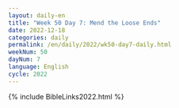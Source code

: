 ```yaml
---
layout: daily-en
title: "Week 50 Day 7: Mend the Loose Ends"
date: 2022-12-18
categories: daily
permalink: /en/daily/2022/wk50-day7-daily.html
weekNum: 50
dayNum: 7
language: English
cycle: 2022
---
```

{% include BibleLinks2022.html %} 
